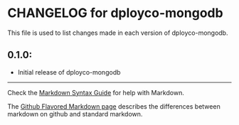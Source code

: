 # CHANGELOG for dployco-mongodb

This file is used to list changes made in each version of dployco-mongodb.

## 0.1.0:

* Initial release of dployco-mongodb

- - -
Check the [Markdown Syntax Guide](http://daringfireball.net/projects/markdown/syntax) for help with Markdown.

The [Github Flavored Markdown page](http://github.github.com/github-flavored-markdown/) describes the differences between markdown on github and standard markdown.
